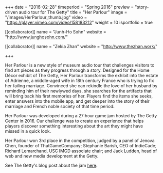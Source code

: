 +++
date = "2016-02-28"
timeperiod = "Spring 2016"
preview = "story-driven audio tour for The Getty"
title = "Her Parlour"
image = "/images/HerParlour_thumb.jpg"
video = "https://player.vimeo.com/video/158183212"
weight = 10
isportfolio = true

[[collaborator]]
name = "Junh-Ho Sohn"
website = "http://www.junghosohn.com/"

[[collaborator]]
name = "Zekia Zhan"
website = "http://www.thezhan.work/"

+++

Her Parlour is a new style of museum audio tour that challenges visitors to find art pieces as they progress through a story. Designed for the Home Décor exhibit of The Getty, Her Parlour transforms the exhibit into the estate of Adrienne, a middle-aged wife in 18th century France who is trying to fix her failing marriage. Convinced she can rekindle the love of her husband by reminding him of their newlywed days, she searches for the artifacts that will bring back his first memories of her. Players find the items she seeks, enter answers into the mobile app, and get deeper into the story of their marriage and French noble society of that time period.

Her Parlour was developed during a 27 hour game jam hosted by The Getty Center in 2016. Our challenge was to create an experience that helps players discover something interesting about the art they might have missed in a quick look.

Her Parlour won 3rd place in the competition, judged by a panel of Jenova Chen, founder of ThatGameCompany; Stephanie Barish, CEO of IndieCade; Richard Lemarchand, USC IMGD associate chair; and Jack Ludden, head of web and new media development at the Getty.

See The Getty's blog post about the jam <a href = "http://blogs.getty.edu/iris/a-night-at-the-museum-the-2016-gettyusc-game-jam/" target = "_blank">here</a>.